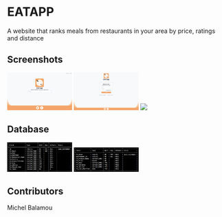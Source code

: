 # EATAPP
  A website that ranks meals from restaurants in your area by price, ratings and distance

## Screenshots

  <img src="instructions/screenshots/index.png" width="30%"/> <img src="instructions/screenshots/login.png" width="30%"/> <img src="instructions/screenshots/sing_up/sign_up_1.png" width="30%"/>

## Database

  <img src="instructions/screenshots/FA_RESTORANTS.png" width="30%"/> <img src="instructions/screenshots/FA_MENUS.png" width="30%"/>

## Contributors
  Michel Balamou
